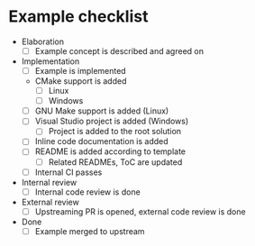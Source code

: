 # Example checklist

- Elaboration
	- [ ] Example concept is described and agreed on
- Implementation
	- [ ] Example is implemented
	- CMake support is added
		- [ ] Linux
		- [ ] Windows
	- [ ] GNU Make support is added (Linux)
	- [ ] Visual Studio project is added (Windows)
		- [ ] Project is added to the root solution
	- [ ] Inline code documentation is added
	- [ ] README is added according to template
		- [ ] Related READMEs, ToC are updated
	- [ ] Internal CI passes
- Internal review
	- [ ] Internal code review is done
- External review
	- [ ] Upstreaming PR is opened, external code review is done
- Done
	- [ ] Example merged to upstream
